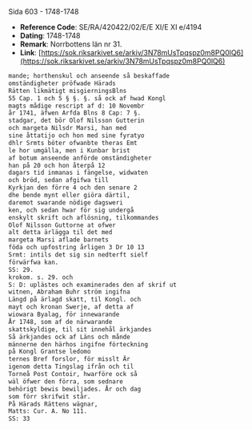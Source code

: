 Sida 603 - 1748-1748

- **Reference Code**: SE/RA/420422/02/E/E XI/E XI e/4194
- **Dating**: 1748-1748
- **Remark**: Norrbottens län nr 31.
- **Link**: [https://sok.riksarkivet.se/arkiv/3N78mUsTpqspz0m8PQ0lQ6](https://sok.riksarkivet.se/arkiv/3N78mUsTpqspz0m8PQ0lQ6)

```txt linenums="1"
mande; horthenskul och anseende så beskaffade
omständigheter pröfwade Härads
Rätten likmätigt misgierningsBlns
55 Cap. 1 och 5 § §. §. så ock af hwad Kongl
magts mådige rescript af d: 10 Novembr
år 1741, äfwen Arfda Blns 8 Cap: 7 §.
stadgar, det bör Olof Nilsson Gutterin
och margeta Nilsdr Marsi, han med
sine åttatijo och hon med sine fyratyo
dhlr Srmts böter ofwanbte theras Emt
le hor umgälla, men i Kunbar brist
af botum anseende anförde omständigheter
han på 20 och hon återpå 12
dagars tid inmanas i fängelse, widwaten
och bröd, sedan afgifwa till
Kyrkjan den förre 4 och den senare 2
dhe bende mynt eller giöra därtil,
daremot swarande nödige dagsweri
ken, och sedan hwar för sig undergå
enskylt skrift och aflösning, tilkommandes
Olof Nilsson Guttorne at ofwer
alt detta ärlägga til det med
margeta Marsi aflade barnets
föda och upfostring årligen 3 Dr 10 13 
Srmt: intils det sig sin nedterft sielf
förwärfwa kan.
SS: 29.
krokom. s. 29. och
S: D: uplästes och examinerades den af skrif ut
witnen, Abraham Buhr ström ingifna
Längd på ärlagd skatt, til Kongl. och
mayt och kronan Swerje, af detta af
wiowara Byalag, för innewarande
År 1748, som af de närwarande
skattskyldige, til sit innehål ärkjandes
Så ärkjandes ock af Läns och månde
männerne den härhos ingifne förteckning
på Kongl Grantse ledomo
ternes Bref forslor, för misslt Är
igenom detta Tingslag ifrån och til
Torneå Post Contoir, hwarföre ock så
wäl öfwer den förra, som sednare
behörigt bewis bewiljades. År och dag
som förr skrifwit står.
På Härads Rättens wägnar,
Matts: Cur. A. No 111.
SS: 33
```
